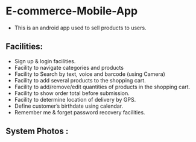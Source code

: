 # E-commerce-Mobile-App
- This is an android app used to sell products to users.
## Facilities: 
- Sign up & login facilities.
- Facility to navigate categories and products
- Facility to Search by text, voice and barcode (using Camera)
- Facility to add several products to the shopping cart.
- Facility to add/remove/edit quantities of products in the shopping cart.
- Facility to show order total before submission.
- Facility to determine location of delivery by GPS.
- Define customer’s birthdate using calendar.
- Remember me & forget password recovery facilities.
## System Photos :
